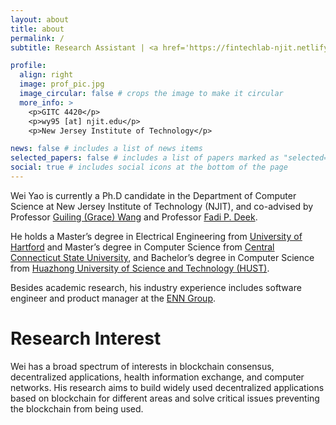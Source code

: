 ```yaml
---
layout: about
title: about
permalink: /
subtitle: Research Assistant | <a href='https://fintechlab-njit.netlify.app/'>Fintech Lab</a> |  <a href='https://www.njit.edu/'>New Jersey Institute of Technology</a>

profile:
  align: right
  image: prof_pic.jpg
  image_circular: false # crops the image to make it circular
  more_info: >
    <p>GITC 4420</p>
    <p>wy95 [at] njit.edu</p>
    <p>New Jersey Institute of Technology</p>

news: false # includes a list of news items
selected_papers: false # includes a list of papers marked as "selected={true}"
social: true # includes social icons at the bottom of the page
---
```

Wei Yao is currently a Ph.D candidate in the Department of Computer Science at New Jersey Institute of Technology (NJIT), and co-advised by Professor [Guiling (Grace) Wang](https://web.njit.edu/~gwang/) and Professor [Fadi P. Deek](https://people.njit.edu/faculty/deek).

He holds a Master’s degree in Electrical Engineering from [University of Hartford](https://www.hartford.edu/) and Master’s degree in Computer Science from [Central Connecticut State University](https://www2.ccsu.edu/), and Bachelor’s degree in Computer Science from [Huazhong University of Science and Technology (HUST)](http://english.hust.edu.cn/).

Besides academic research, his industry experience includes software engineer and product manager at the [ENN Group](https://www.enn.cn). 

# Research Interest
Wei has a broad spectrum of interests in blockchain consensus, decentralized applications, health information exchange, and computer networks. His research aims to build widely used decentralized applications based on blockchain for different areas and solve critical issues preventing the blockchain from being used.

<!-- Write your biography here. Tell the world about yourself. Link to your favorite [subreddit](http://reddit.com). You can put a picture in, too. The code is already in, just name your picture `prof_pic.jpg` and put it in the `img/` folder.

Put your address / P.O. box / other info right below your picture. You can also disable any of these elements by editing `profile` property of the YAML header of your `_pages/about.md`. Edit `_bibliography/papers.bib` and Jekyll will render your [publications page](/al-folio/publications/) automatically.

Link to your social media connections, too. This theme is set up to use [Font Awesome icons](https://fontawesome.com/) and [Academicons](https://jpswalsh.github.io/academicons/), like the ones below. Add your Facebook, Twitter, LinkedIn, Google Scholar, or just disable all of them. -->
